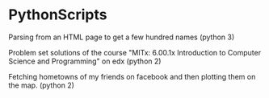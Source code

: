 PythonScripts
=============

 Parsing from an HTML page to get a few hundred names (python 3)


 Problem set solutions of the course "MITx: 6.00.1x Introduction to Computer Science and Programming" on edx (python 2)


 Fetching hometowns of my friends on facebook and then plotting them on the map. (python 2)
 
